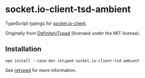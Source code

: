 # socket.io-client-tsd-ambient

TypeScript typings for [socket.io-client](http://socket.io/).

Originally from [DefinitelyTyped](https://github.com/DefinitelyTyped/DefinitelyTyped) (licensed under the MIT license).

## Installation

```
npm install --save-dev retyped-socket.io-client-tsd-ambient
```

See [retyped](https://github.com/retyped/retyped) for more information.